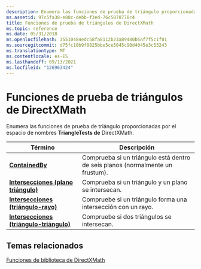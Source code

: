 ```yaml
---
description: Enumera las funciones de prueba de triángulo proporcionadas por el espacio de nombres TriangleTests de DirectXMath.
ms.assetid: 97c5fa38-e88c-debb-f3ed-76c5878778c4
title: Funciones de prueba de triángulos de DirectXMath
ms.topic: reference
ms.date: 05/31/2018
ms.openlocfilehash: 35510484edc58fa8112b23a89480b5af7f5c1f01
ms.sourcegitcommit: d75fc10b9f0825bbe5ce5045c90d4045e3c53243
ms.translationtype: MT
ms.contentlocale: es-ES
ms.lasthandoff: 09/13/2021
ms.locfileid: "126963424"
---
```

# <a name="directxmath-triangle-test-functions"></a>Funciones de prueba de triángulos de DirectXMath

Enumera las funciones de prueba de triángulo proporcionadas por el espacio de nombres **TriangleTests de** DirectXMath.



| Término                                                                                                                                                                                                                 | Descripción                                                                                |
|----------------------------------------------------------------------------------------------------------------------------------------------------------------------------------------------------------------------|--------------------------------------------------------------------------------------------|
| <span id="ContainedBy"></span><span id="containedby"></span><span id="CONTAINEDBY"></span>[**ContainedBy**](/windows/desktop/api/DirectXCollision/nf-directxcollision-boundingbox-containedby)<br/>                                                                              | Comprueba si un triángulo está dentro de seis planos (normalmente un frustum). <br/> |
| <span id="Intersects__triangle-plane_"></span><span id="intersects__triangle-plane_"></span><span id="INTERSECTS__TRIANGLE-PLANE_"></span>[**Intersecciones (plano triángulo)**](/previous-versions/windows/desktop/legacy/hh855919(v=vs.85))<br/>             | Comprueba si un triángulo y un plano se intersecan.<br/>                                 |
| <span id="Intersects__triangle-ray_"></span><span id="intersects__triangle-ray_"></span><span id="INTERSECTS__TRIANGLE-RAY_"></span>[**Intersecciones (triángulo-rayo)**](/previous-versions/windows/desktop/legacy/hh855922(v=vs.85))<br/>                     | Compruebe si un triángulo forma una intersección con un rayo.<br/>                                  |
| <span id="Intersects__triangle-triangle_"></span><span id="intersects__triangle-triangle_"></span><span id="INTERSECTS__TRIANGLE-TRIANGLE_"></span>[**Intersecciones (triángulo-triángulo)**](/previous-versions/windows/desktop/legacy/hh855933(v=vs.85))<br/> | Compruebe si dos triángulos se intersecan.<br/>                                           |



 

## <a name="related-topics"></a>Temas relacionados

<dl> <dt>

[Funciones de biblioteca de DirectXMath](ovw-xnamath-reference-functions.md)
</dt> </dl>

 

 
